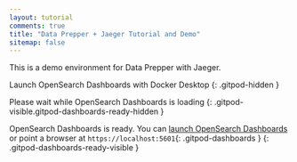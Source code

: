 ```yaml
---
layout: tutorial
comments: true
title: "Data Prepper + Jaeger Tutorial and Demo"
sitemap: false
---
```


This is a demo environment for Data Prepper with Jaeger.


Launch OpenSearch Dashboards with Docker Desktop
{: .gitpod-hidden }

Please wait while OpenSearch Dashboards is loading
{: .gitpod-visible.gitpod-dashboards-ready-hidden }

OpenSearch Dashboards is ready. You can <a href="https://localhost:5601/" class="gitpod-replace-port" data-port="5601" target="_blank">launch OpenSearch Dashboards</a> or point a browser at `https://localhost:5601`{: .gitpod-dashboards }
{: .gitpod-dashboards-ready-visible }



